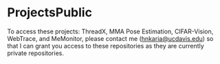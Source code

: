 # ProjectsPublic

To access these projects: ThreadX, MMA Pose Estimation, CIFAR-Vision, WebTrace, and MeMonitor, please contact me (hnkaria@ucdavis.edu) so that I can grant you access to these repositories as they are currently private repositories.
